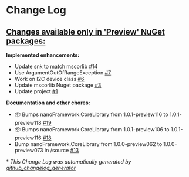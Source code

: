 # Change Log

## [**Changes available only in 'Preview' NuGet packages:**](https://github.com/nanoframework/lib-Windows.Devices.I2c/tree/HEAD)

**Implemented enhancements:**

- Update snk to match mscorlib [\#14](https://github.com/nanoframework/lib-Windows.Devices.I2c/pull/14)
- Use ArgumentOutOfRangeException [\#7](https://github.com/nanoframework/lib-Windows.Devices.I2c/pull/7)
- Work on I2C device class [\#6](https://github.com/nanoframework/lib-Windows.Devices.I2c/pull/6)
- Update mscorlib Nuget package [\#3](https://github.com/nanoframework/lib-Windows.Devices.I2c/pull/3)
- Update project [\#1](https://github.com/nanoframework/lib-Windows.Devices.I2c/pull/1)

**Documentation and other chores:**

- 📦 Bumps nanoFramework.CoreLibrary from 1.0.1-preview116 to 1.0.1-preview118 [\#19](https://github.com/nanoframework/lib-Windows.Devices.I2c/pull/19)
- 📦 Bumps nanoFramework.CoreLibrary from 1.0.1-preview106 to 1.0.1-preview116 [\#18](https://github.com/nanoframework/lib-Windows.Devices.I2c/pull/18)
- Bump nanoFramework.CoreLibrary from 1.0.0-preview062 to 1.0.0-preview073 in /source [\#13](https://github.com/nanoframework/lib-Windows.Devices.I2c/pull/13)



\* *This Change Log was automatically generated by [github_changelog_generator](https://github.com/skywinder/Github-Changelog-Generator)*
